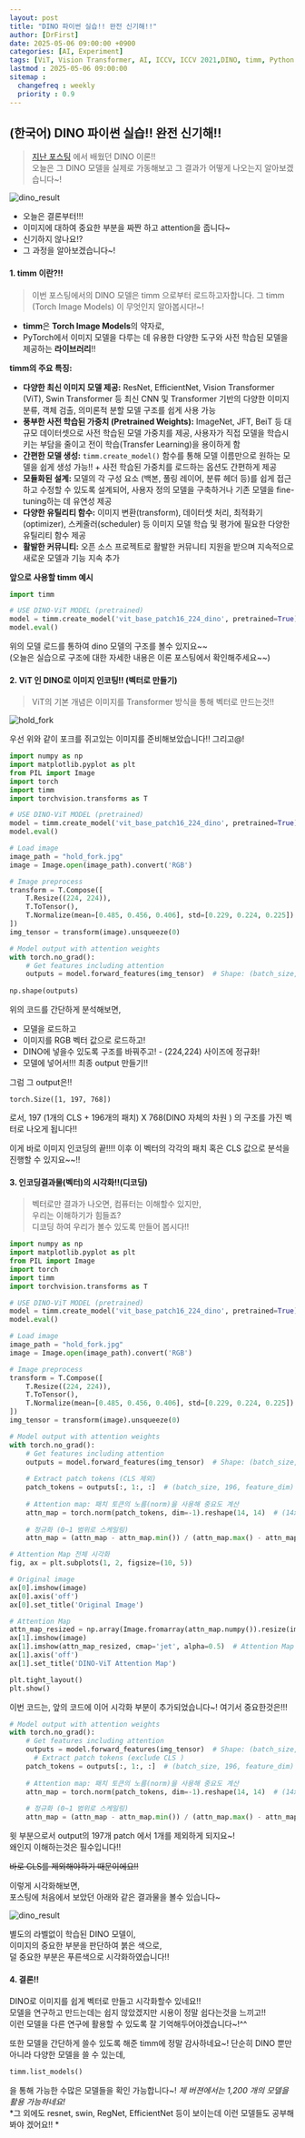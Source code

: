 ```yaml
---
layout: post
title: "DINO 파이썬 실습!! 완전 신기해!!"
author: [DrFirst]
date: 2025-05-06 09:00:00 +0900
categories: [AI, Experiment]
tags: [ViT, Vision Transformer, AI, ICCV, ICCV 2021,DINO, timm, Python ]
lastmod : 2025-05-06 09:00:00
sitemap :
  changefreq : weekly
  priority : 0.9
---
```


## (한국어) DINO 파이썬 실습!! 완전 신기해!!

> [지난 포스팅](https://drfirstlee.github.io/posts/DINO/) 에서 배웠던 DINO 이론!!  
> 오늘은 그 DINO 모델을 실제로 가동해보고 그 결과가 어떻게 나오는지 알아보겠습니다~!   

![dino_result](https://github.com/user-attachments/assets/71580e84-ee1a-4571-ba64-0d4f776de11d)

- 오늘은 결론부터!!!  
- 이미지에 대하여 중요한 부분을 짜짠 하고 attention을 줍니다~  
- 신기하지 않나요!?  
- 그 과정을 알아보겠습니다~!  

#### 1. timm 이란?!!

> 이번 포스팅에서의 DINO 모델은  timm 으로부터 로드하고자합니다.
> 그 timm (Torch Image Models) 이 무엇인지 알아봅시다!~!
 
- **timm**은 **Torch Image Models**의 약자로, 
- PyTorch에서 이미지 모델을 다루는 데 유용한 다양한 도구와 사전 학습된 모델을 제공하는 **라이브러리**!!



**timm의 주요 특징:**

* **다양한 최신 이미지 모델 제공:** ResNet, EfficientNet, Vision Transformer (ViT), Swin Transformer 등 최신 CNN 및 Transformer 기반의 다양한 이미지 분류, 객체 검출, 의미론적 분할 모델 구조를 쉽게 사용  가능  
* **풍부한 사전 학습된 가중치 (Pretrained Weights):** ImageNet, JFT, BeiT 등 대규모 데이터셋으로 사전 학습된 모델 가중치를 제공, 사용자가 직접 모델을 학습시키는 부담을 줄이고 전이 학습(Transfer Learning)을 용이하게 함  
* **간편한 모델 생성:** `timm.create_model()` 함수를 통해 모델 이름만으로 원하는 모델을 쉽게 생성 가능!! + 사전 학습된 가중치를 로드하는 옵션도 간편하게 제공  
* **모듈화된 설계:** 모델의 각 구성 요소 (백본, 풀링 레이어, 분류 헤더 등)를 쉽게 접근하고 수정할 수 있도록 설계되어, 사용자 정의 모델을 구축하거나 기존 모델을 fine-tuning하는 데 유연성 제공  
* **다양한 유틸리티 함수:** 이미지 변환(transform), 데이터셋 처리, 최적화기(optimizer), 스케줄러(scheduler) 등 이미지 모델 학습 및 평가에 필요한 다양한 유틸리티 함수 제공  
* **활발한 커뮤니티:** 오픈 소스 프로젝트로 활발한 커뮤니티 지원을 받으며 지속적으로 새로운 모델과 기능 지속 추가  

**앞으로 사용할 timm 예시**

```python
import timm

# USE DINO-ViT MODEL (pretrained)
model = timm.create_model('vit_base_patch16_224_dino', pretrained=True)
model.eval()
```

위의 모델 로드를 통하여 dino 모델의 구조를 볼수 있지요~~  
(오늘은 실습으로 구조에 대한 자세한 내용은 이론 포스팅에서 확인해주세요~~)

#### 2. ViT 인 DINO로 이미지 인코팅!! (벡터로 만들기)  

> ViT의 기본 개념은 이미지를 Transformer 방식을 통해 벡터로 만드는것!!

![hold_fork](https://github.com/user-attachments/assets/1b8536c2-fbdc-4eba-96b0-f2f7d1cd4728)

우선 위와 같이 포크를 쥐고있는 이미지를 준비해보았습니다!!
그리고@!  

```python
import numpy as np
import matplotlib.pyplot as plt
from PIL import Image
import torch
import timm
import torchvision.transforms as T

# USE DINO-ViT MODEL (pretrained)
model = timm.create_model('vit_base_patch16_224_dino', pretrained=True)
model.eval()

# Load image 
image_path = "hold_fork.jpg" 
image = Image.open(image_path).convert('RGB')  

# Image preprocess
transform = T.Compose([
    T.Resize((224, 224)),
    T.ToTensor(),
    T.Normalize(mean=[0.485, 0.456, 0.406], std=[0.229, 0.224, 0.225])
])
img_tensor = transform(image).unsqueeze(0)

# Model output with attention weights
with torch.no_grad():
    # Get features including attention
    outputs = model.forward_features(img_tensor)  # Shape: (batch_size, 197, feature_dim)
    
np.shape(outputs)
```

위의 코드를 간단하게 분석해보면,  
- 모델을 로드하고  
- 이미지를 RGB 벡터 값으로 로드하고!  
- DINO에 넣을수 있도록 구조를 바꿔주고! - (224,224) 사이즈에 정규화!  
- 모델에 넣어서!!! 최종 output 만들기!!

그럼 그 output은!!

```text
torch.Size([1, 197, 768])
```

로서, 197 (1개의 CLS + 196개의 패치) X 768(DINO 자체의 차원 ) 의 구조를 가진 벡터로 나오게 됩니다!!

이게 바로 이미지 인코딩의 끝!!!!
이후 이 벡터의 각각의 패치 혹은 CLS 값으로 분석을 진행할 수 있지요~~!!  

#### 3. 인코딩결과물(벡터)의 시각화!!(디코딩)   

> 벡터로만 결과가 나오면, 컴퓨터는 이해할수 있지만,  
> 우리는 이해하기가 힘들죠?  
> 디코딩 하여 우리가 볼수 있도록 만들어 봅시다!!  

```python
import numpy as np
import matplotlib.pyplot as plt
from PIL import Image
import torch
import timm
import torchvision.transforms as T

# USE DINO-ViT MODEL (pretrained)
model = timm.create_model('vit_base_patch16_224_dino', pretrained=True)
model.eval()

# Load image 
image_path = "hold_fork.jpg" 
image = Image.open(image_path).convert('RGB')  

# Image preprocess
transform = T.Compose([
    T.Resize((224, 224)),
    T.ToTensor(),
    T.Normalize(mean=[0.485, 0.456, 0.406], std=[0.229, 0.224, 0.225])
])
img_tensor = transform(image).unsqueeze(0)

# Model output with attention weights
with torch.no_grad():
    # Get features including attention
    outputs = model.forward_features(img_tensor)  # Shape: (batch_size, 197, feature_dim)
    
    # Extract patch tokens (CLS 제외)
    patch_tokens = outputs[:, 1:, :]  # (batch_size, 196, feature_dim)
    
    # Attention map: 패치 토큰의 노름(norm)을 사용해 중요도 계산
    attn_map = torch.norm(patch_tokens, dim=-1).reshape(14, 14)  # (14x14)
    
    # 정규화 (0~1 범위로 스케일링)
    attn_map = (attn_map - attn_map.min()) / (attn_map.max() - attn_map.min())

# Attention Map 전체 시각화
fig, ax = plt.subplots(1, 2, figsize=(10, 5))

# Original image
ax[0].imshow(image)
ax[0].axis('off')
ax[0].set_title('Original Image')

# Attention Map
attn_map_resized = np.array(Image.fromarray(attn_map.numpy()).resize(image.size, resample=Image.Resampling.BILINEAR))
ax[1].imshow(image)
ax[1].imshow(attn_map_resized, cmap='jet', alpha=0.5)  # Attention Map > heat map
ax[1].axis('off')
ax[1].set_title('DINO-ViT Attention Map')

plt.tight_layout()
plt.show()
```

이번 코드는, 앞의 코드에 이어 시각화 부분이 추가되었습니다~!
여기서 중요한것은!!!   

```python
# Model output with attention weights
with torch.no_grad():
    # Get features including attention
    outputs = model.forward_features(img_tensor)  # Shape: (batch_size, 197, feature_dim)
      # Extract patch tokens (exclude CLS )
    patch_tokens = outputs[:, 1:, :]  # (batch_size, 196, feature_dim)
    
    # Attention map: 패치 토큰의 노름(norm)을 사용해 중요도 계산
    attn_map = torch.norm(patch_tokens, dim=-1).reshape(14, 14)  # (14x14)
    
    # 정규화 (0~1 범위로 스케일링)
    attn_map = (attn_map - attn_map.min()) / (attn_map.max() - attn_map.min())
```

윗 부분으로서 output의 197개 patch 에서 1개를 제외하게 되지요~!  
왜인지 이해하는것은 필수입니다!!  

~~바로 CLS를 제외해야하기 때문이에요!!~~

이렇게 시각화해보면,  
포스팅에 처음에서 보았던 아래와 같은 결과물을 볼수 있습니다~  

![dino_result](https://github.com/user-attachments/assets/71580e84-ee1a-4571-ba64-0d4f776de11d)


별도의 라벨없이 학습된 DINO 모델이,  
이미지의 중요한 부분을 판단하여 붉은 색으로,  
덜 중요한 부분은 푸른색으로 시각화하였습니다!!  

#### 4. 결론!!   

DINO로 이미지를 쉽게 벡터로 만들고 시각화할수 있네요!!  
모델을 연구하고 만드는데는 쉽지 않았겠지만 시용이 정말 쉽다는것을 느끼고!!  
이런 모델을 다른 연구에 활용할 수 있도록 잘 기억해두어야겠습니다~!^^

또한 모델을 간단하게 쓸수 있도록 해준 timm에 정말 감사하네요~!
단순히 DINO 뿐만 아니라 다양한 모델을 쓸 수 있는데,

```python
timm.list_models()
```

을 통해 가능한 수많은 모델들을 확인 가능합니다~!
*제 버젼에서는 1,200 개의 모델을 활용 가능하네요!*  
*그 외에도 resnet, swin, RegNet, EfficientNet 등이 보이는데 이런 모델들도 공부해봐야 겠어요!! *